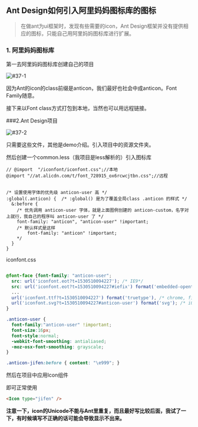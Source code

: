## Ant Design如何引入阿里妈妈图标库的图标

> 在做ant为ui框架时，发现有些需要的icon，Ant Design框架并没有提供相应的图标，只能自己用阿里妈妈图标库进行扩展。

### 1. 阿里妈妈图标库

第一去阿里妈妈图标库创建自己的项目

![#37-1](https://github.com/bai3/note/blob/master/images/%2337-1.png?raw=true)

因为Ant的icon的class前缀是anticon，我们最好也社会中成anticon。Font Family随意。

接下来以Font class方式打包到本地，当然也可以用远程链接。

###2.Ant Design项目

![#37-2](https://github.com/bai3/note/blob/master/images/%2337-2.png?raw=true)

只需要这些文件，其他是demo介绍。引入项目中的资源文件夹。

然后创建一个common.less（我项目是less解析的）引入图标库

```less
// @import  "/iconfont/iconfont.css";//本地
@import "//at.alicdn.com/t/font_728915_ox6rcwcjtbn.css";//远程


/* 设置使用字体的优先级 anticon-user 高 */
:global(.anticon) {  /* :global() 是为了覆盖全局class .anticon 的样式 */
  &:before {
    /* 优先调用 anticon-user 字体，就是上面图例创建的 anticon-custom，名字对上就行，我自己的程序叫 anticon-user 了 */
    font-family: "anticon", "anticon-user" !important;   
    /* 默认样式是这样
        font-family: "anticon" !important;   
    */
  }
}
```

iconfont.css

```css

@font-face {font-family: "anticon-user";
  src: url('iconfont.eot?t=1530510094227'); /* IE9*/
  src: url('iconfont.eot?t=1530510094227#iefix') format('embedded-opentype'), /* IE6-IE8 */
  ...   
  url('iconfont.ttf?t=1530510094227') format('truetype'), /* chrome, firefox, opera, Safari, Android, iOS 4.2+*/
  url('iconfont.svg?t=1530510094227#anticon-user') format('svg'); /* iOS 4.1- */
}

.anticon-user {
  font-family:"anticon-user" !important;
  font-size:16px;
  font-style:normal;
  -webkit-font-smoothing: antialiased;
  -moz-osx-font-smoothing: grayscale;
}

.anticon-jifen:before { content: "\e999"; }
```

然后在项目中应用Icon组件

即可正常使用

```html
<Icon type="jifen" />
```

**注意一下，icon的Unicode不能与Ant里重复，而且最好写比较后面，我试了一下，有时候填写不正确的话可能会导致显示不出来。**